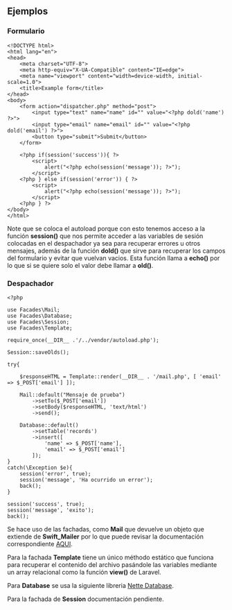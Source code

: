## Ejemplos ##

### Formulario ###

<?php include('../vendor/autoload.php') ?>

    <!DOCTYPE html>
    <html lang="en">
    <head>
        <meta charset="UTF-8">
        <meta http-equiv="X-UA-Compatible" content="IE=edge">
        <meta name="viewport" content="width=device-width, initial-scale=1.0">
        <title>Example form</title>
    </head>
    <body>
        <form action="dispatcher.php" method="post">
            <input type="text" name="name" id="" value="<?php dold('name') ?>">
            <input type="email" name="email" id="" value="<?php dold('email') ?>">
            <button type="submit">Submit</button>
        </form>

        <?php if(session('success')){ ?>
            <script>
                alert("<?php echo(session('message')); ?>");
            </script>
        <?php } else if(session('error')) { ?>
            <script>
                alert("<?php echo(session('message')); ?>");
            </script>
        <?php } ?>
    </body>
    </html>

Note que se coloca el autoload porque con esto tenemos acceso a la función __session()__
que nos permite acceder a las variables de sesión colocadas en el despachador ya sea
para recuperar errores u otros mensajes, además de la función __dold()__ que sirve para
recuperar los campos del formulario y evitar que vuelvan vacios. Esta función llama a __echo()__ por lo que si se quiere solo el valor debe llamar a __old()__.

### Despachador ###

    <?php 

    use Facades\Mail;
    use Facades\Database;
    use Facades\Session;
    use Facades\Template;

    require_once(__DIR__ .'/../vendor/autoload.php');

    Session::saveOlds();

    try{

        $responseHTML = Template::render(__DIR__ . '/mail.php', [ 'email' => $_POST['email'] ]);

        Mail::default("Mensaje de prueba")
            ->setTo($_POST['email'])
            ->setBody($responseHTML, 'text/html')
            ->send();

        Database::default()
            ->setTable('records')
            ->insert([
                'name' => $_POST['name'],
                'email' => $_POST['email']
            ]);
    }
    catch(\Exception $e){
        session('error', true);
        session('message', 'Ha ocurrido un error');
        back();
    }

    session('success', true);
    session('message', 'exito');
    back();

Se hace uso de las fachadas, como __Mail__ que devuelve un objeto que extiende de 
__Swift_Mailer__ por lo que puede revisar la documentación correspondiente [AQUI](https://swiftmailer.symfony.com/docs/introduction.html).

Para la fachada __Template__ tiene un único méthodo estático que funciona para recuperar
el contenido del archivo pasándole las variables mediante un array relacional como la función __view()__ de Laravel.

Para __Database__ se usa la siguiente libreria [Nette Database](https://doc.nette.org/en/3.1/database).

Para la fachada de __Session__ documentación pendiente.